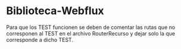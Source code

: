 # Biblioteca-Webflux

Para que los TEST funcionen se deben de comentar las rutas que no corresponen al TEST en el archivo RouterRecurso y dejar solo la que corresponde a dicho TEST.
